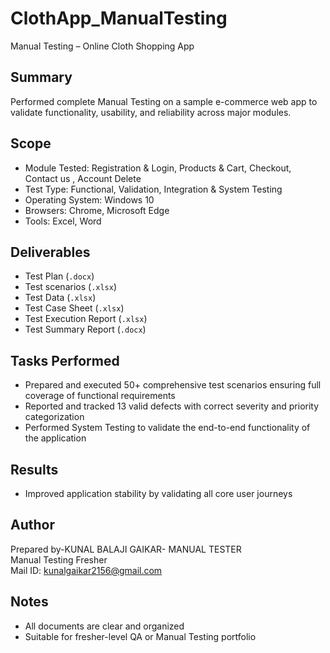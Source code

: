 # ClothApp_ManualTesting

Manual Testing – Online Cloth Shopping App

## Summary
Performed complete Manual Testing on a sample e-commerce web app to validate functionality, usability, and reliability across major modules.

## Scope
- Module Tested: Registration & Login, Products & Cart, Checkout, Contact us , Account Delete
- Test Type: Functional, Validation, Integration & System Testing
- Operating System: Windows 10
- Browsers: Chrome, Microsoft Edge
- Tools: Excel, Word

## Deliverables
- Test Plan (`.docx`)
- Test scenarios (`.xlsx`)
- Test Data (`.xlsx`)
- Test Case Sheet (`.xlsx`)
- Test Execution Report (`.xlsx`)  
- Test Summary Report (`.docx`)

## Tasks Performed

- Prepared and executed 50+ comprehensive test scenarios ensuring full coverage of functional requirements  
- Reported and tracked 13 valid defects with correct severity and priority categorization  
- Performed System Testing to validate the end-to-end functionality of the application

## Results
- Improved application stability by validating all core user journeys 

## Author
Prepared by-KUNAL BALAJI GAIKAR- MANUAL TESTER  
Manual Testing Fresher  
Mail ID: kunalgaikar2156@gmail.com


## Notes
- All documents are clear and organized
- Suitable for fresher-level QA or Manual Testing portfolio



